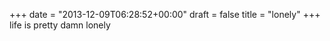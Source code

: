 +++
date = "2013-12-09T06:28:52+00:00"
draft = false
title = "lonely"
+++
life is pretty damn lonely
